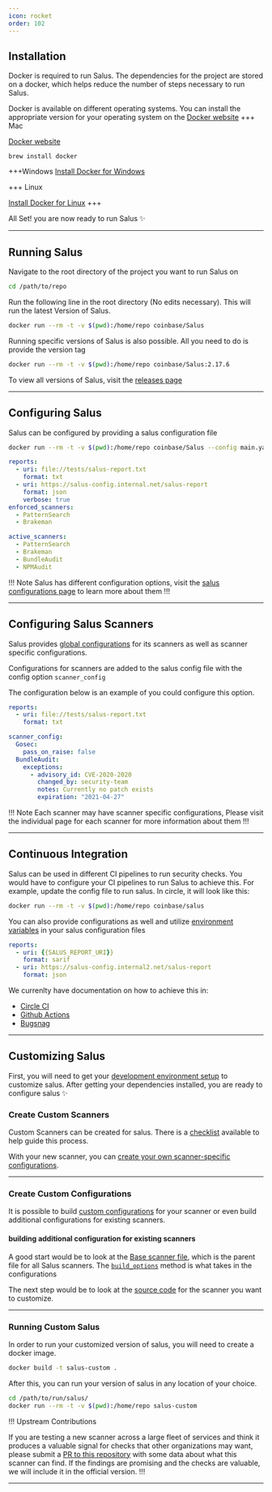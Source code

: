 ```yaml
---
icon: rocket
order: 102
---
```

## Installation
Docker is required to run Salus. The dependencies for the project are stored on a docker, which helps reduce the number of steps necessary to run Salus. 

Docker is available on different operating systems. You can install the appropriate version for your operating system on the [Docker website](https://docs.docker.com/desktop/mac/install/)
+++ Mac

[Docker website](https://docs.docker.com/desktop/mac/install/)

``` Installing Docker with Homebrew
brew install docker
```
+++Windows
[Install Docker for Windows](https://docs.docker.com/desktop/windows/install/)


+++ Linux

[Install Docker for Linux](https://docs.docker.com/engine/install/)
+++


All Set! you are now ready to run Salus :sparkles:


---

## Running Salus
Navigate to the root directory of the project you want to run Salus on
```sh
cd /path/to/repo
```
Run the following line in the root directory (No edits necessary). This will run the latest Version of Salus.
```sh 
docker run --rm -t -v $(pwd):/home/repo coinbase/Salus
```

Running specific versions of Salus is also possible. All you need to do is provide the version tag
```sh Running Salus Version 2.17.6
docker run --rm -t -v $(pwd):/home/repo coinbase/Salus:2.17.6
```

To view all versions of Salus, visit the [releases page](https://github.com/coinbase/Salus/releases)

---

## Configuring Salus
Salus can be configured by providing a salus configuration file 

```sh Running Salus with a main.yaml config file
docker run --rm -t -v $(pwd):/home/repo coinbase/Salus --config main.yaml
```

```yml main.yaml
reports:
  - uri: file://tests/salus-report.txt
    format: txt
  - uri: https://salus-config.internal.net/salus-report
    format: json
    verbose: true
enforced_scanners:
  - PatternSearch
  - Brakeman

active_scanners:
  - PatternSearch
  - Brakeman
  - BundleAudit
  - NPMAudit
```

!!! Note
Salus has different configuration options, visit the [salus configurations page](http://localhost:5000/salus/configuration/salus_configurations/) to learn more about them
!!!

---

## Configuring Salus Scanners

Salus provides [global configurations](http://localhost:5000/salus/configuration/scanners/) for its scanners as well as scanner specific configurations.

Configurations for scanners are added to the salus config file with the config option `scanner_config`

The configuration below is an example of you could configure this option.
```yml Configuration for Gosec and Bundle Audit Scanners
reports:
  - uri: file://tests/salus-report.txt
    format: txt

scanner_config:
  Gosec:
    pass_on_raise: false
  BundleAudit:
    exceptions:
      - advisory_id: CVE-2020-2020
        changed_by: security-team
        notes: Currently no patch exists 
        expiration: "2021-04-27"
```

!!! Note
Each scanner may have scanner specific configurations, Please visit the individual page for each scanner for more information about them
!!!

---

## Continuous Integration
Salus can be used in different CI pipelines to run security checks. You would have to configure your CI pipelines to run Salus to achieve this. For example, update the config file to run salus. In circle, it will look like this:
```sh
docker run --rm -t -v $(pwd):/home/repo coinbase/salus
```
You can also provide configurations as well and utilize [environment variables](/configuration/salus_configurations/#envar-interpolation) in your salus configuration files

```yml salus-config.yaml
reports:
  - uri: {{SALUS_REPORT_URI}}
    format: sarif
  - uri: https://salus-config.internal2.net/salus-report
    format: json
```

We currenlty have documentation on how to achieve this in:
- [Circle CI](/guides/circleci_integration)
- [Github Actions](/guides/github_actions_integration)
- [Bugsnag](/guides/bugsnag_integration)


---
## Customizing Salus

First, you will need to get your [development environment setup](/guides/development/getting_setup/) to customize salus. After getting your dependencies installed, you are ready to configure salus :sparkles:

### Create Custom Scanners
Custom Scanners can be created for salus. There is a [checklist](/guides/development/adding_custom_scanners/) available to help guide this process.

With your new scanner, you can [create your own scanner-specific configurations](/guides/development/custom_configurations/). 

---
### Create Custom Configurations
It is possible to build [custom configurations](/guides/development/custom_configurations/) for your scanner or even build additional configurations for existing scanners. 

#### building additional configuration for existing scanners
A good start would be to look at the [Base scanner file](https://github.com/coinbase/salus/blob/master/lib/salus/scanners/base.rb), which is the parent file for all Salus scanners. The [`build_options`](https://github.com/coinbase/salus/blob/master/lib/salus/scanners/base.rb#L473) method is what takes in the configurations

The next step would be to look at the [source code](https://github.com/coinbase/salus/tree/master/lib/salus/scanners) for the scanner you want to customize.

---

### Running Custom Salus
In order to run your customized version of salus, you will need to create a docker image. 
```sh Build Docker Image
docker build -t salus-custom .
```

After this, you can run your version of salus in any location of your choice.
```sh Running Custom Salus
cd /path/to/run/salus/
docker run --rm -t -v $(pwd):/home/repo salus-custom
```
!!! Upstream Contributions

If you are testing a new scanner across a large fleet of services and think it produces a valuable signal for checks that other organizations may want, please submit a [PR to this repository](https://github.com/coinbase/salus/pulls) with some data about what this scanner can find. If the findings are promising and the checks are valuable, we will include it in the official version.
!!!

---